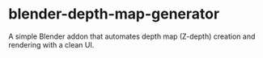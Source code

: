 # blender-depth-map-generator
A simple Blender addon that automates depth map (Z-depth) creation and rendering with a clean UI.
